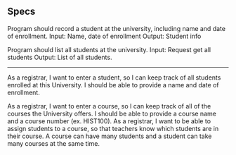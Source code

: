 ## Specs

Program should record a student at the university, including name and date of enrollment.
Input: Name, date of enrollment
Output: Student info

Program should list all students at the university.
Input: Request get all students
Output: List of all students.


---



As a registrar, I want to enter a student, so I can keep track of all students enrolled at this University. I should be able to provide a name and date of enrollment.


As a registrar, I want to enter a course, so I can keep track of all of the courses the University offers. I should be able to provide a course name and a course number (ex. HIST100).
As a registrar, I want to be able to assign students to a course, so that teachers know which students are in their course. A course can have many students and a student can take many courses at the same time.

